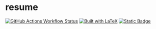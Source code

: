 # resume
[![GitHub Actions Workflow Status](https://img.shields.io/github/actions/workflow/status/seasonedfish/resume/makefile.yml)](https://github.com/seasonedfish/resume/actions/workflows/makefile.yml)
[![Built with LaTeX](https://img.shields.io/badge/built_with-LaTeX-informational)](https://www.latex-project.org/)
[![Static Badge](https://img.shields.io/badge/deployment-GitHub_Pages-informational)](https://seasonedfish.github.io/resume/yu-fisher-sun-resume.pdf)

